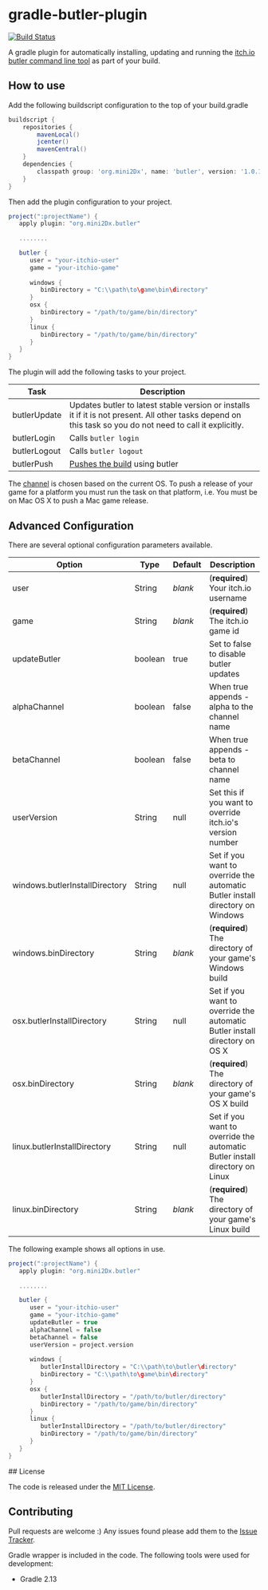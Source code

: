# gradle-butler-plugin
[![Build Status](https://travis-ci.org/mini2Dx/gradle-butler-plugin.svg?branch=master)](https://travis-ci.org/mini2Dx/gradle-butler-plugin)

A gradle plugin for automatically installing, updating and running the [itch.io butler command line tool](https://docs.itch.ovh/butler/master/) as part of your build.


## How to use

Add the following buildscript configuration to the top of your build.gradle

```gradle
buildscript {
    repositories {
        mavenLocal()
        jcenter()
        mavenCentral()
    }
    dependencies {
        classpath group: 'org.mini2Dx', name: 'butler', version: '1.0.1'
    }
}
```

Then add the plugin configuration to your project.

```gradle
project(":projectName") {
   apply plugin: "org.mini2Dx.butler"
   
   ........

   butler {
      user = "your-itchio-user"
      game = "your-itchio-game"
   
      windows {
         binDirectory = "C:\\path\to\game\bin\directory"
      }
      osx {
         binDirectory = "/path/to/game/bin/directory"
      }
      linux {
         binDirectory = "/path/to/game/bin/directory"
      }
   }
}
```

The plugin will add the following tasks to your project.

| Task  | Description |
| ------------- | ------------- | 
| butlerUpdate  | Updates butler to latest stable version or installs it if it is not present. All other tasks depend on this task so you do not need to call it explicitly. |
| butlerLogin  | Calls ```butler login``` |
| butlerLogout  | Calls ```butler logout``` |
| butlerPush  | [Pushes the build](https://docs.itch.ovh/butler/master/pushing.html) using butler |

The [channel](https://docs.itch.ovh/butler/master/pushing.html#channel-names) is chosen based on the current OS. To push a release of your game for a platform you must run the task on that platform, i.e. You must be on Mac OS X to push a Mac game release.

## Advanced Configuration

There are several optional configuration parameters available.

| Option  | Type | Default | Description |
| ------------- | ------------- | ------------- | ------------- |
| user  | String | _blank_ | (**required**) Your itch.io username |
| game  | String | _blank_ | (**required**) The itch.io game id |
| updateButler  | boolean | true | Set to false to disable butler updates |
| alphaChannel  | boolean | false | When true appends -alpha to the channel name |
| betaChannel  | boolean | false |  When true appends -beta to channel name |
| userVersion  | String | null | Set this if you want to override itch.io's version number |
| windows.butlerInstallDirectory  | String | null | Set if you want to override the automatic Butler install directory on Windows |
| windows.binDirectory  | String | _blank_ | (**required**) The directory of your game's Windows build |
| osx.butlerInstallDirectory  | String | null | Set if you want to override the automatic Butler install directory on OS X |
| osx.binDirectory  | String | _blank_ | (**required**) The directory of your game's OS X build |
| linux.butlerInstallDirectory  | String | null | Set if you want to override the automatic Butler install directory on Linux |
| linux.binDirectory  | String | _blank_ | (**required**) The directory of your game's Linux build |

The following example shows all options in use.

```gradle
project(":projectName") {
   apply plugin: "org.mini2Dx.butler"
   
   ........

   butler {
      user = "your-itchio-user"
      game = "your-itchio-game"
      updateButler = true
      alphaChannel = false
      betaChannel = false
      userVersion = project.version
   
      windows {
      	 butlerInstallDirectory = "C:\\path\to\butler\directory"
         binDirectory = "C:\\path\to\game\bin\directory"
      }
      osx {
         butlerInstallDirectory = "/path/to/butler/directory"
         binDirectory = "/path/to/game/bin/directory"
      }
      linux {
         butlerInstallDirectory = "/path/to/butler/directory"
         binDirectory = "/path/to/game/bin/directory"
      }
   }
}
```

## License

The code is released under the [MIT License](https://github.com/mini2Dx/gradle-butler-plugin/blob/master/LICENSE).

## Contributing

Pull requests are welcome :) Any issues found please add them to the [Issue Tracker](https://github.com/mini2Dx/gradle-butler-plugin/issues).

Gradle wrapper is included in the code. The following tools were used for development:
* Gradle 2.13